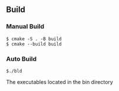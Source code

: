 ## Build
### Manual Build
    $ cmake -S . -B build 
    $ cmake --build build
### Auto Build
    $./bld 
The executables located in the bin directory
